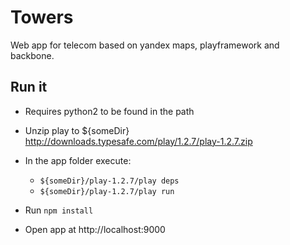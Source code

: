 Towers
======

Web app for telecom based on yandex maps, playframework and backbone.

Run it
-------
 * Requires python2 to be found in the path
 * Unzip play to ${someDir} http://downloads.typesafe.com/play/1.2.7/play-1.2.7.zip
 * In the app folder execute:
   * `${someDir}/play-1.2.7/play deps`
   * `${someDir}/play-1.2.7/play run`
 
 * Run `npm install`
 
 * Open app at http://localhost:9000
